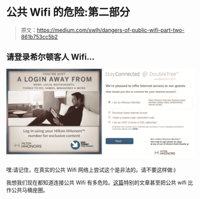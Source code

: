 # 公共 Wifi 的危险:第二部分

> 原文：<https://medium.com/swlh/dangers-of-public-wifi-part-two-861b753cc5b2>

## 请登录希尔顿客人 Wifi…

![](img/47157b41fbab1a948688adde7e01977d.png)

嘿:请记住，在真实的公共 Wifi 网络上尝试这个是非法的。请不要这样做:)

我想我们现在都知道连接公共 Wifi 有多危险。[这篇](https://www.eurodns.com/blog/free-wifi-scarier-than-public-toilet)特别的文章甚至把公共 wifi 比作公共马桶座圈。
